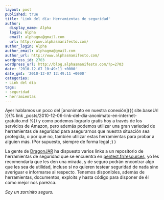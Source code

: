 ```yaml
---
layout: post
published: true
title: 'Link del día: Herramientas de seguridad'
author:
  display_name: Alpha
  login: Alpha
  email: alphagma@gmail.com
  url: http://www.alphasmanifesto.com/
author_login: Alpha
author_email: alphagma@gmail.com
author_url: http://www.alphasmanifesto.com/
wordpress_id: 2703
wordpress_url: http://blog.alphasmanifesto.com/?p=2703
date: '2010-12-07 10:49:11 +0000'
date_gmt: '2010-12-07 12:49:11 +0000'
categories:
- Link del día
tags:
- seguridad
- herramientas
---
```


Ayer hablamos un poco del [anonimato en nuestra conexión]({{ site.baseUrl }}{% link _posts/2010-12-06-link-del-dia-anonimato-en-internet-gratuito.md %}) y como podemos lograrlo gratis hoy a través de los servicios de Amazon, pero además podemos utilizar una gran variedad de herramientas de seguridad para asegurarnos que nuestra situación sea protegida, o por qué no, también utilizar estas herramientas para probar a alguien más. (Por supuesto, siempre de forma legal ;) )

La gente de [DragonJAR](http://www.dragonjar.org/repositorio-con-herramientas-de-seguridad.xhtml) ha dispuesto varios links a un repositorio de herramientas de seguridad que se encuentra en [pentest.fr/resources](http://pentester.fr/resources/), yo les recomendaría que les den una mirada, y de seguro podrán encontrar algo que les sea de utilidad, incluso si no quieren testear seguridad de nada sino averiguar e informarse al respecto. Tenemos disponibles, además de herramientas, documentos, exploits y hasta código para disponer de él cómo mejor nos parezca.

_Soy un zorrinito seguro._
